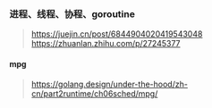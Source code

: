 ### 进程、线程、协程、goroutine
> https://juejin.cn/post/6844904020419543048
> https://zhuanlan.zhihu.com/p/27245377

#### mpg
> https://golang.design/under-the-hood/zh-cn/part2runtime/ch06sched/mpg/